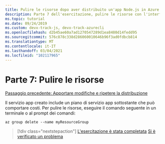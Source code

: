```yaml
---
title: Pulire le risorse dopo aver distribuito un'app Node.js in Azure tramite l'interfaccia della riga di comando di Azure
description: Parte 7 dell'esercitazione, pulire le risorse con l'interfaccia della riga di comando di Azure
ms.topic: tutorial
ms.date: 09/24/2019
ms.custom: devx-track-js, devx-track-azurecli
ms.openlocfilehash: d2b45ae60a7ad1270547289d1ea8480d14fedd95
ms.sourcegitcommit: 576c878c338d286060010646b96f3ad0fdbcb814
ms.translationtype: MT
ms.contentlocale: it-IT
ms.lasthandoff: 03/04/2021
ms.locfileid: "102117965"
---
```

# <a name="part-7-clean-up-resources"></a>Parte 7: Pulire le risorse

[Passaggio precedente: Apportare modifiche e ripetere la distribuzione](tutorial-vscode-azure-cli-node-05.md)

Il servizio app creato include un piano di servizio app sottostante che può comportare costi. Per pulire le risorse, eseguire il comando seguente in un terminale o al prompt dei comandi:

```azurecli
az group delete --name myResourceGroup
```

> [!div class="nextstepaction"]
> [L'esercitazione è stata completata](../../how-to/deploy-web-app.md) [Si è verificato un problema](https://www.research.net/r/PWZWZ52?tutorial=node-deployment&step=clean-up-resources)